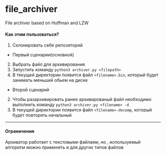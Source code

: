 # file_archiver
File archiver based on Huffman and LZW

#### Как этим пользоваться?

1. Склонировать себе репозиторий 

* Первый сценарии(основной)

2. Выбрать файл для архивирования
3. Запустить команду `python3 archiver.py <filepath>` 
4. В текущей директории появится файл `<filename>.bin`, который будет занимать меньший обьем на диске


* Второй сценарий

2. Чтобы разархивировать ранее архивированый файл необходимо выполнить команду `python3 archiver.py <filename> -d`
3. В текущей директории появится файл `<filename>-decomp`, который будет повторять начальный

---
#### Ограничения

Архиватор работает с текстовыми файлами, но , используемый алгоритм можно применять и для других типов файлов 

